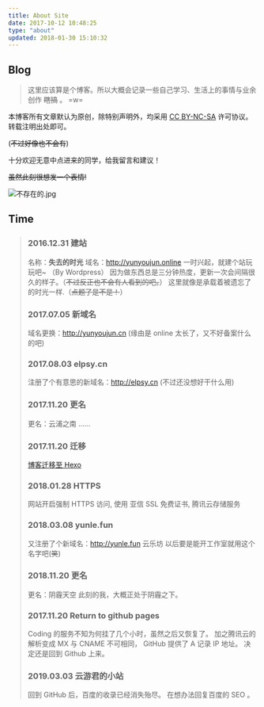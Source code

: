 ```yaml
---
title: About Site
date: 2017-10-12 10:48:25
type: "about"
updated: 2018-01-30 15:10:32
---
```


## Blog

> 这里应该算是个博客。所以大概会记录一些自己学习、生活上的事情与业余创作 ~~瞎搞~~ 。 =w=

本博客所有文章默认为原创，除特别声明外，均采用 [CC BY-NC-SA](https://creativecommons.org/licenses/by-nc-sa/4.0/deed.zh) 许可协议。转载注明出处即可。

(~~不过好像也不会有~~)

十分欢迎无意中点进来的同学，给我留言和建议！

~~虽然此刻很想发一个表情!~~

![不存在的.jpg](https://cdn.jsdelivr.net/gh/YunYouJun/cdn/img/meme/no-exist.jpg)

## Time

> ### 2016.12.31  建站
>
> 名称：**失去的时光**
> 域名：<http://yunyoujun.online>
> 一时兴起，就建个站玩玩吧~ （By Wordpress）
> 因为做东西总是三分钟热度，更新一次会间隔很久的样子。（~~不过反正也不会有人看到的吧。~~）
> 这里就像是承载着被遗忘了的时光一样.（~~点题了是不是！~~）
>
> ### 2017.07.05  新域名
>
> 域名更换：<http://yunyoujun.cn>
(缘由是 online 太长了，又不好备案什么的吧)
>
> ### 2017.08.03  elpsy.cn
>
> 注册了个有意思的新域名：<http://elpsy.cn>
(不过还没想好干什么用)
>
> ### 2017.11.20  更名
>
> 更名：云浦之南  ……
>
> ### 2017.11.20  迁移
>
> [博客迁移至 Hexo](https://yunyoujun.cn/note/hexo-build-note)
>
> ### 2018.01.28  HTTPS
>
> 网站开启强制 HTTPS 访问, 使用 亚信 SSL 免费证书, 腾讯云存储服务
>
> ### 2018.03.08  yunle.fun
>
> 又注册了个新域名：<http://yunle.fun> 云乐坊
以后要是能开工作室就用这个名字吧(~~笑~~)
>
> ### 2018.11.20  更名
>
> 更名：阴霾天空
> 此刻的我，大概正处于阴霾之下。
>
> ### 2017.11.20  Return to github pages
>
> Coding 的服务不知为何挂了几个小时，虽然之后又恢复了。
> 加之腾讯云的解析变成 MX 与 CNAME 不可相同， GitHub 提供了 A 记录 IP 地址。
> 决定还是回到 Github 上来。
>
> ### 2019.03.03 云游君的小站
>
> 回到 GitHub 后，百度的收录已经消失殆尽。
> 在想办法回复百度的 SEO 。